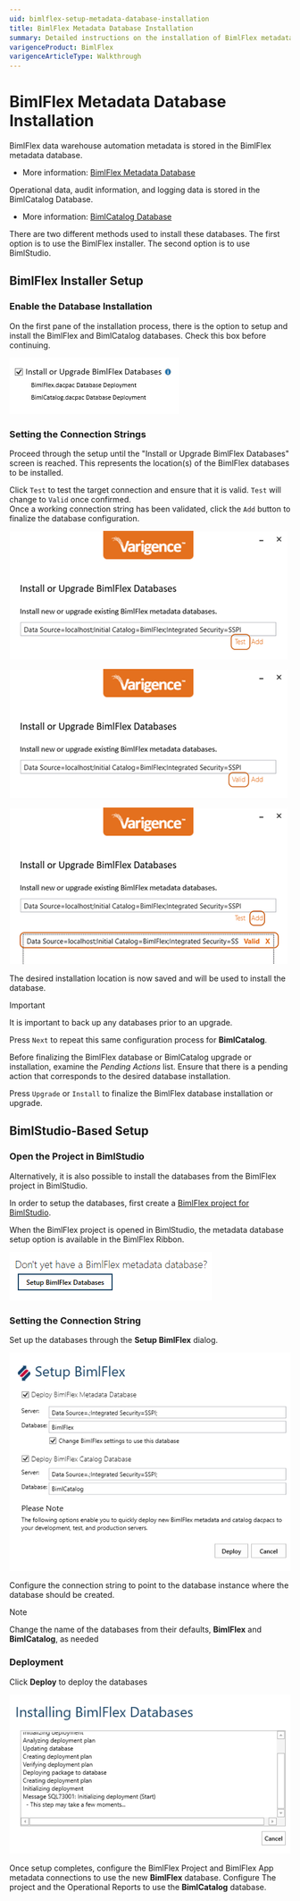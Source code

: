 ```yaml
---
uid: bimlflex-setup-metadata-database-installation
title: BimlFlex Metadata Database Installation
summary: Detailed instructions on the installation of BimlFlex metadata database through BimlFlex installer or through BimlStudio
varigenceProduct: BimlFlex
varigenceArticleType: Walkthrough
---
```

# BimlFlex Metadata Database Installation

BimlFlex data warehouse automation metadata is stored in the BimlFlex metadata database.

* More information: [BimlFlex Metadata Database](xref:bimlflex-components-metadata-database)

Operational data, audit information, and logging data is stored in the BimlCatalog Database.

* More information: [BimlCatalog Database](xref:bimlflex-components-bimlcatalog-database)

There are two different methods used to install these databases.
The first option is to use the BimlFlex installer.
The second option is to use BimlStudio.

## BimlFlex Installer Setup

### Enable the Database Installation

On the first pane of the installation process, there is the option to setup and install the BimlFlex and BimlCatalog databases. Check this box before continuing.

![Setup BimlFlex Button](images/bfxinstalldbs.png "Setup BimlFlex Button")

### Setting the Connection Strings

Proceed through the setup until the "Install or Upgrade BimlFlex Databases" screen is reached.
This represents the location(s) of the BimlFlex databases to be installed.

Click `Test` to test the target connection and ensure that it is valid. `Test` will change to `Valid` once confirmed.  
Once a working connection string has been validated, click the `Add` button to finalize the database configuration. 

![Configure Connection](images/bfx-install-test.png "Configure Connection")

![Valid Connection](images/bfx-install-valid.png "Valid Connection")

![Valid Connection Added](images/bfx-install-added.png "Valid Connection Added")

<!--
![Configure your connection](images/installer-db-configuration.png "Configure Your Connection")

![Finalized installation locations](images/addedlocations.png "Installation locations")  
-->

The desired installation location is now saved and will be used to install the database.

>[!IMPORTANT]
> It is important to back up any databases prior to an upgrade.

Press `Next` to repeat this same configuration process for **BimlCatalog**.

Before finalizing the BimlFlex database or BimlCatalog upgrade or installation, examine the *Pending Actions* list. 
Ensure that there is a pending action that corresponds to the desired database installation.

Press `Upgrade` or `Install` to finalize the BimlFlex database installation or upgrade.

## BimlStudio-Based Setup

### Open the Project in BimlStudio

Alternatively, it is also possible to install the databases from the BimlFlex project in BimlStudio.

In order to setup the databases, first create a [BimlFlex project for BimlStudio](xref:bimlflex-setup-bimlstudio-project).

When the BimlFlex project is opened in BimlStudio, the metadata database setup option is available in the BimlFlex Ribbon.

![Setup BimlFlex Button](images/metadata-database-setup-btn.png "Setup BimlFlex Button")  

### Setting the Connection String

Set up the databases through the **Setup BimlFlex** dialog.

![Setup BimlFlex Dialog](images/metadata-database-setup-dialog.png "Setup BimlFlex Dialog")

Configure the connection string to point to the database instance where the database should be created.

> [!NOTE]
> Change the name of the databases from their defaults, **BimlFlex** and **BimlCatalog**, as needed

### Deployment

Click **Deploy** to deploy the databases

![Deploying BimlFlex Databases](images/installing-text.png "Deploying BimlFlex Databases")

Once setup completes, configure the BimlFlex Project and BimlFlex App metadata connections to use the new **BimlFlex** database.
Configure The project and the Operational Reports to use the **BimlCatalog** database.
